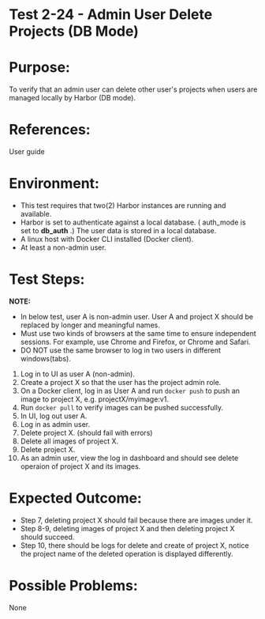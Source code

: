 Test 2-24 - Admin User Delete Projects (DB Mode)
=======

# Purpose:

To verify that an admin user can delete other user's projects when users are managed locally by Harbor (DB mode).

# References:
User guide

# Environment:
* This test requires that two(2) Harbor instances are running and available.
* Harbor is set to authenticate against a local database. ( auth_mode is set to **db_auth** .) The user data is stored in a local database.
* A linux host with Docker CLI installed (Docker client).
* At least a non-admin user. 

# Test Steps:

**NOTE:**  
* In below test, user A is non-admin user. User A and project X should be replaced by longer and meaningful names.
* Must use two kinds of browsers at the same time to ensure independent sessions. For example, use Chrome and Firefox, or Chrome and Safari. 
* DO NOT use the same browser to log in two users in different windows(tabs).

1. Log in to UI as user A (non-admin).
2. Create a project X so that the user has the project admin role.
3. On a Docker client, log in as User A and run `docker push` to push an image to project X, e.g. projectX/myimage:v1.
4. Run `docker pull` to verify images can be pushed successfully.
5. In UI, log out user A.
6. Log in as admin user.
7. Delete project X. (should fail with errors)
8. Delete all images of project X. 
9. Delete project X. 
10. As an admin user, view the log in dashboard and should see delete operaion of project X and its images.

# Expected Outcome:
* Step 7, deleting project X should fail because there are images under it.
* Step 8-9, deleting images of project X and then deleting project X should succeed.
* Step 10, there should be logs for delete and create of project X, notice the project name of the deleted operation is displayed differently.

# Possible Problems:
None